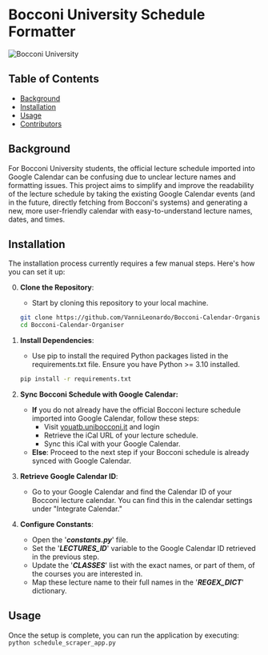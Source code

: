 # Bocconi University Schedule Formatter

![Bocconi University](https://nica.team/wp-content/uploads/2023/02/BD504AFC-F412-44AF-93BA-8A8220F9D31A-d1a198e1.jpeg)

## Table of Contents

- [Background](#background)
- [Installation](#installation)
- [Usage](#usage)
- [Contributors](#contributors)

## Background

For Bocconi University students, the official lecture schedule imported into Google Calendar can be confusing due to unclear lecture names and formatting issues. This project aims to simplify and improve the readability of the lecture schedule by taking the existing Google Calendar events (and in the future, directly fetching from Bocconi's systems) and generating a new, more user-friendly calendar with easy-to-understand lecture names, dates, and times.

## Installation

The installation process currently requires a few manual steps. Here's how you can set it up:

0. **Clone the Repository**: 
    - Start by cloning this repository to your local machine.
   ```bash
   git clone https://github.com/VanniLeonardo/Bocconi-Calendar-Organiser
   cd Bocconi-Calendar-Organiser
    ```

1. **Install Dependencies**: 
    - Use pip to install the required Python packages listed in the requirements.txt file. Ensure you have Python >= 3.10 installed.

    ```bash
    pip install -r requirements.txt
    ```

2. **Sync Bocconi Schedule with Google Calendar:**
    - **If** you do not already have the official Bocconi lecture schedule imported into Google Calendar, follow these steps:
        - Visit [youatb.unibocconi.it](https://youatb.unibocconi.it) and login
        - Retrieve the iCal URL of your lecture schedule.
        - Sync this iCal with your Google Calendar.
    - **Else**: Proceed to the next step if your Bocconi schedule is already synced with Google Calendar.

3. **Retrieve Google Calendar ID**:
    - Go to your Google Calendar and find the Calendar ID of your Bocconi lecture calendar. You can find this in the calendar settings under "Integrate Calendar."

4. **Configure Constants**:
    - Open the '***constants.py***' file.
    - Set the '***LECTURES_ID***' variable to the Google Calendar ID retrieved in the previous step.
    - Update the '***CLASSES***' list with the exact names, or part of them, of the courses you are interested in.
    - Map these lecture name to their full names in the '***REGEX_DICT***' dictionary.

## Usage

Once the setup is complete, you can run the application by executing:
    ```python schedule_scraper_app.py```
